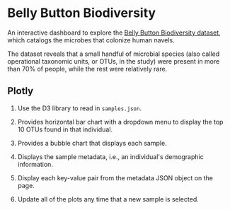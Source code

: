 ﻿# Belly Button Biodiversity

An interactive dashboard to explore the [Belly Button Biodiversity dataset](http://robdunnlab.com/projects/belly-button-biodiversity/), which catalogs the microbes that colonize human navels.

The dataset reveals that a small handful of microbial species (also called operational taxonomic units, or OTUs, in the study) were present in more than 70% of people, while the rest were relatively rare.

## Plotly

1. Use the D3 library to read in `samples.json`.

2. Provides horizontal bar chart with a dropdown menu to display the top 10 OTUs found in that individual.

3. Provides a bubble chart that displays each sample.

4. Displays the sample metadata, i.e., an individual's demographic information.

5. Display each key-value pair from the metadata JSON object on the page.


6. Update all of the plots any time that a new sample is selected.

